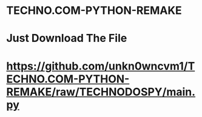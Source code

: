 # TECHNO.COM-PYTHON-REMAKE
# Just Download The File
# https://github.com/unkn0wncvm1/TECHNO.COM-PYTHON-REMAKE/raw/TECHNODOSPY/main.py
